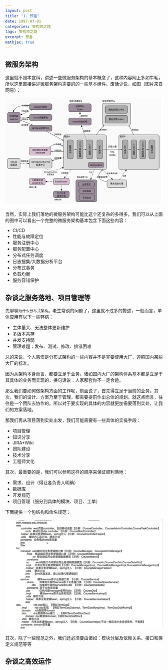 ```yaml
---
layout: post
title: "1. 预备"
date: 1997-07-01
categories: 架构师之路
tags: 架构师之路
excerpt: 预备
mathjax: true
---
```


## 微服务架构

这里就不照本宣科，讲述一些微服务架构的基本概念了，这种内容网上多如牛毛，所以这里直接讲述微服务架构需要的的一些基本组件。废话少说，如图（图片来自网易）：

![architect_01](../../images/architect/architect_01.png)

当然，实际上我们落地的微服务架构可能比这个还复杂的多得多，我们可以从上面的图中可以看出一个完整的微服务架构基本包含下面这些内容：

- CI/CD
- 性能与故障定位
- 服务注册中心
- 服务配置中心
- 分布式任务调度
- 日志搜集/大数据分析平台
- 分布式事务
- 负载均衡
- 服务容错保护

## 杂谈之服务落地、项目管理等

先聊聊`为什么分布式架构`。老生常谈的问题了，这里就不过多的赘述，一般而言，单体应用有以下一些弊病：

- 主体量大、无法整体更新维护
- 多版本共存
- 并发支持弱
- 管理难题：发布、测试、修改、排错困难

总的来说，个人感悟是分布式架构的一些内容并不是非要使用大厂、遵照国内某些大厂的标准。

因为从架构本身而言，都要立足于业务。诸如国内大厂的架构体系基本都是立足于其具体的业务而实现的，换句话说：人家那套你不一定合适。

那么我们要如何做架构方面的工作呢，前面说了，首先得立足于当前的业务。其次，我们的设计、方案乃至于管理，都需要提前作出总体的规划。就这点而言，往往是一个团队去协作的。所以对于要实现的具体的内容就更加需要落到实处，让我们的方案落地。

那我们再从项目落到实处出发，我们可能需要有一些具体的实操手段：

- 项目管理
- 知识分享
- JIRA+Wiki
- 团队建设
- 技术分享
- 工程师文化

其次，最重要的是，我们可以参照这样的顺序来保证顺利落地：

- 需求、设计（得让各负责人明确）
- 数据库
- 开发规范
- 项目管理（细分到具体的模块、项目、工单）

下面提供一个包结构和命名规范：

![architect_02](../../images/architect/archtect_02.png)

其次，除了一些规范之外，我们还必须要由诸如：模块分层及依赖关系、接口和类定义规范等等

## 杂谈之高效运作


